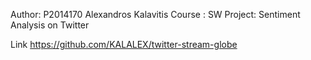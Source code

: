 Author: P2014170 Alexandros Kalavitis
Course : SW
Project: Sentiment Analysis on Twitter

Link https://github.com/KALALEX/twitter-stream-globe
